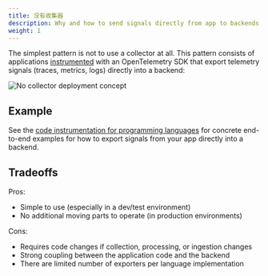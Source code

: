 ```yaml
---
title: 没有收集器
description: Why and how to send signals directly from app to backends
weight: 1
---
```


The simplest pattern is not to use a collector at all. This pattern consists of
applications [instrumented][instrumentation] with an OpenTelemetry SDK that
export telemetry signals (traces, metrics, logs) directly into a backend:

![No collector deployment concept](../../img/otel_sdk.svg)

## Example

See the [code instrumentation for programming languages][instrumentation] for
concrete end-to-end examples for how to export signals from your app directly
into a backend.

## Tradeoffs

Pros:

- Simple to use (especially in a dev/test environment)
- No additional moving parts to operate (in production environments)

Cons:

- Requires code changes if collection, processing, or ingestion changes
- Strong coupling between the application code and the backend
- There are limited number of exporters per language implementation

[instrumentation]: /docs/instrumentation/
